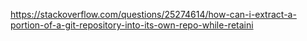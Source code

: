 https://stackoverflow.com/questions/25274614/how-can-i-extract-a-portion-of-a-git-repository-into-its-own-repo-while-retaini